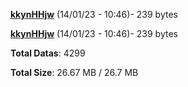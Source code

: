 [**kkynHHjw**](/data/kkynHHjw.txt) (14/01/23 - 10:46)- 239 bytes

[**kkynHHjw**](/data/kkynHHjw.txt) (14/01/23 - 10:46)- 239 bytes

**Total Datas**: 4299

**Total Size**: 26.67 MB / 26.7 MB